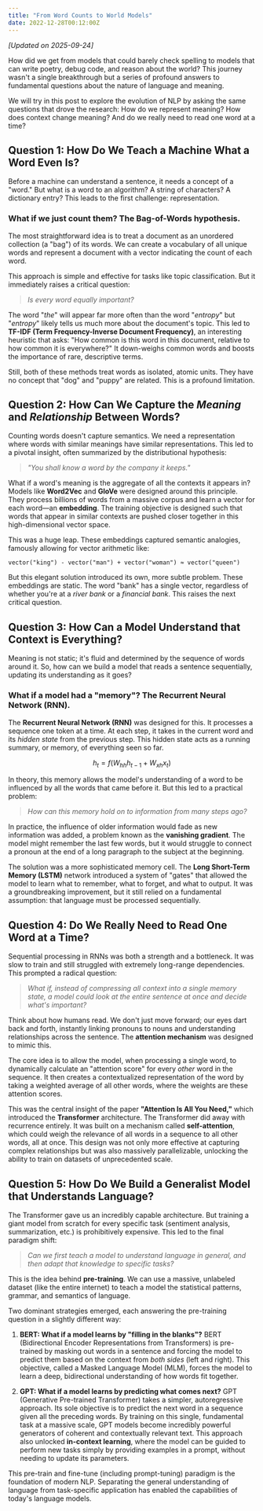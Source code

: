 ```yaml
---
title: "From Word Counts to World Models"
date: 2022-12-28T00:12:00Z
---
```



*[Updated on 2025-09-24]*

How did we get from models that could barely check spelling to models that can write poetry, debug code, and reason about the world? This journey wasn't a single breakthrough but a series of profound answers to fundamental questions about the nature of language and meaning.

We will try in this post to explore the evolution of NLP by asking the same questions that drove the research: How do we represent meaning? How does context change meaning? And do we really need to read one word at a time?

## Question 1: How Do We Teach a Machine What a Word Even Is?

Before a machine can understand a sentence, it needs a concept of a "word." But what is a word to an algorithm? A string of characters? A dictionary entry? This leads to the first challenge: representation.

### What if we just count them? The Bag-of-Words hypothesis.

The most straightforward idea is to treat a document as an unordered collection (a "bag") of its words. We can create a vocabulary of all unique words and represent a document with a vector indicating the count of each word.

This approach is simple and effective for tasks like topic classification. But it immediately raises a critical question:

> *Is every word equally important?*

The word "*the*" will appear far more often than the word "*entropy*" but "*entropy*" likely tells us much more about the document's topic. This led to **TF-IDF (Term Frequency-Inverse Document Frequency)**, an interesting heuristic that asks: "How common is this word in this document, relative to how common it is everywhere?" It down-weighs common words and boosts the importance of rare, descriptive terms.

Still, both of these methods treat words as isolated, atomic units. They have no concept that "dog" and "puppy" are related. This is a profound limitation.

## Question 2: How Can We Capture the *Meaning* and *Relationship* Between Words?

Counting words doesn't capture semantics. We need a representation where words with similar meanings have similar representations. This led to a pivotal insight, often summarized by the distributional hypothesis:

> *"You shall know a word by the company it keeps."*

What if a word's meaning is the aggregate of all the contexts it appears in? Models like **Word2Vec** and **GloVe** were designed around this principle. They process billions of words from a massive corpus and learn a vector for each word—an **embedding**. The training objective is designed such that words that appear in similar contexts are pushed closer together in this high-dimensional vector space.

This was a huge leap. These embeddings captured semantic analogies, famously allowing for vector arithmetic like:

```
vector("king") - vector("man") + vector("woman") ≈ vector("queen")
```

But this elegant solution introduced its own, more subtle problem. These embeddings are static. The word "bank" has a single vector, regardless of whether you're at a *river bank* or a *financial bank*. This raises the next critical question.

## Question 3: How Can a Model Understand that Context is Everything?

Meaning is not static; it's fluid and determined by the sequence of words around it. So, how can we build a model that reads a sentence sequentially, updating its understanding as it goes?

### What if a model had a "memory"? The Recurrent Neural Network (RNN).

The **Recurrent Neural Network (RNN)** was designed for this. It processes a sequence one token at a time. At each step, it takes in the current word and its *hidden state* from the previous step. This hidden state acts as a running summary, or memory, of everything seen so far.

$$
h_t = f(W_{hh} h_{t-1} + W_{xh} x_t)
$$

In theory, this memory allows the model's understanding of a word to be influenced by all the words that came before it. But this led to a practical problem:

> *How can this memory hold on to information from many steps ago?*

In practice, the influence of older information would fade as new information was added, a problem known as the **vanishing gradient**. The model might remember the last few words, but it would struggle to connect a pronoun at the end of a long paragraph to the subject at the beginning.

The solution was a more sophisticated memory cell. The **Long Short-Term Memory (LSTM)** network introduced a system of "gates" that allowed the model to learn what to remember, what to forget, and what to output. It was a groundbreaking improvement, but it still relied on a fundamental assumption: that language must be processed sequentially.

## Question 4: Do We Really Need to Read One Word at a Time?

Sequential processing in RNNs was both a strength and a bottleneck. It was slow to train and still struggled with extremely long-range dependencies. This prompted a radical question:

> *What if, instead of compressing all context into a single memory state, a model could look at the entire sentence at once and decide what's important?*

Think about how humans read. We don't just move forward; our eyes dart back and forth, instantly linking pronouns to nouns and understanding relationships across the sentence. The **attention mechanism** was designed to mimic this.

The core idea is to allow the model, when processing a single word, to dynamically calculate an "attention score" for every *other* word in the sequence. It then creates a contextualized representation of the word by taking a weighted average of all other words, where the weights are these attention scores.

This was the central insight of the paper **"Attention Is All You Need,"** which introduced the **Transformer** architecture. The Transformer did away with recurrence entirely. It was built on a mechanism called **self-attention**, which could weigh the relevance of all words in a sequence to all other words, all at once. This design was not only more effective at capturing complex relationships but was also massively parallelizable, unlocking the ability to train on datasets of unprecedented scale.

## Question 5: How Do We Build a Generalist Model that Understands Language?

The Transformer gave us an incredibly capable architecture. But training a giant model from scratch for every specific task (sentiment analysis, summarization, etc.) is prohibitively expensive. This led to the final paradigm shift:

> *Can we first teach a model to understand language in general, and then adapt that knowledge to specific tasks?*

This is the idea behind **pre-training**. We can use a massive, unlabeled dataset (like the entire internet) to teach a model the statistical patterns, grammar, and semantics of language.

Two dominant strategies emerged, each answering the pre-training question in a slightly different way:

1.  **BERT: What if a model learns by "filling in the blanks"?**
    BERT (Bidirectional Encoder Representations from Transformers) is pre-trained by masking out words in a sentence and forcing the model to predict them based on the context from *both sides* (left and right). This objective, called a Masked Language Model (MLM), forces the model to learn a deep, bidirectional understanding of how words fit together.

2.  **GPT: What if a model learns by predicting what comes next?**
    GPT (Generative Pre-trained Transformer) takes a simpler, autoregressive approach. Its sole objective is to predict the next word in a sequence given all the preceding words. By training on this single, fundamental task at a massive scale, GPT models become incredibly powerful generators of coherent and contextually relevant text. This approach also unlocked **in-context learning**, where the model can be guided to perform new tasks simply by providing examples in a prompt, without needing to update its parameters.

This pre-train and fine-tune (including prompt-tuning) paradigm is the foundation of modern NLP. Separating the general understanding of language from task-specific application has enabled the capabilities of today's language models.
